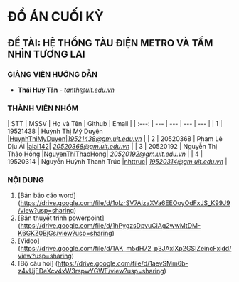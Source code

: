 # ĐỒ ÁN CUỐI KỲ
## ĐỀ TÀI: HỆ THỐNG TÀU ĐIỆN METRO VÀ TẦM NHÌN TƯƠNG LAI

### GIẢNG VIÊN HƯỚNG DẪN
<a name="giangvien"></a>
* **Thái Huy Tân** - *tanth@uit.edu.vn*

### THÀNH VIÊN NHÓM
<a name="thanhvien"></a>
| STT | MSSV | Họ và Tên | Github | Email |
| :---: | --- | --- | --- | --- |
| 1 | 19521438 | Huỳnh Thị Mỹ Duyên |[HuynhThiMyDuyen](https://github.com/HuynhThiMyDuyen)|*19521438@gm.uit.edu.vn* |
| 2 | 20520368 | Phạm Lê Dịu Ái |[aiai142](https://github.com/aiai142)| *20520368@gm.uit.edu.vn* |
| 3 | 20520192 | Nguyễn Thị Thảo Hồng |[NguyenThiThaoHong](https://github.com/NguyenThiThaoHong)| *20520192@gm.uit.edu.vn* |
| 4 | 19520314 | Nguyễn Huỳnh Thanh Trúc |[nhttruc](https://github.com/nhttruc)| *19520314@gm.uit.edu.vn* |

### NỘI DUNG
<a name="quatrinh"></a>
1. [Bản báo cáo word] (https://drive.google.com/file/d/1olzrSV7AizaXVa6EEOoyOdFxJS_K99J9/view?usp=sharing)
2. [Bản thuyết trình powerpoint] (https://drive.google.com/file/d/1hPygzsDpvuCiAg2wwMtDM-K6GKZ0BjGs/view?usp=sharing)
3. [Video] (https://drive.google.com/file/d/1AK_m5dH72_p3JAxlXp2GSIZeincFxidd/view?usp=sharing)
4. [Bộ câu hỏi] (https://drive.google.com/file/d/1aevSMm6b-z4vUjEDeXcv4xW3rspwYGWE/view?usp=sharing)
